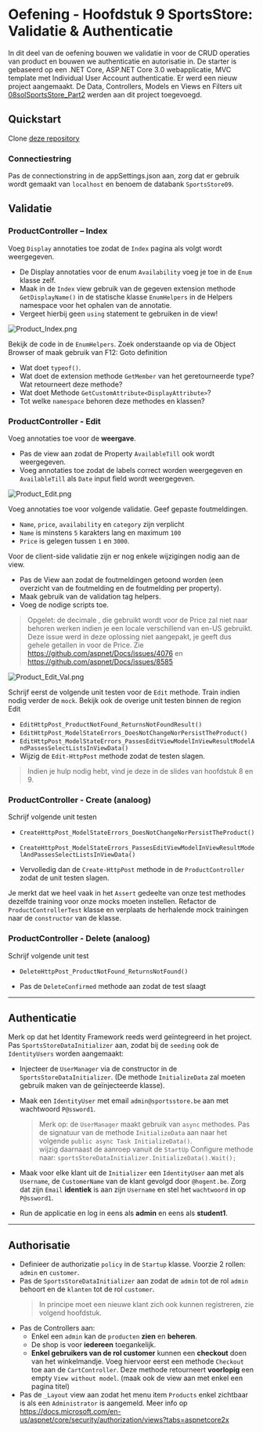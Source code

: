 # Oefening - Hoofdstuk 9 SportsStore: Validatie & Authenticatie

In dit deel van de oefening bouwen we validatie in voor de CRUD operaties van product en bouwen we authenticatie en autorisatie in. De starter is gebaseerd op een .NET Core, ASP.NET Core 3.0 webapplicatie, MVC template met Individual User Account authenticatie. Er werd een nieuw project aangemaakt. De Data, Controllers, Models en Views en Filters uit [08solSportsStore_Part2](https://github.com/WebIII/08solSportsStore_Part2) werden aan dit project toegevoegd.

## Quickstart
Clone [deze repository](https://github.com/WebIII/09exSportsStore.git)

### Connectiestring 

Pas de connectionstring in de appSettings.json aan, zorg dat er gebruik wordt gemaakt van `localhost` en benoem de databank `SportsStore09`.

## Validatie
### ProductController – Index 
Voeg `Display` annotaties toe zodat de `Index` pagina als volgt wordt weergegeven.
- De Display annotaties voor de enum `Availability` voeg je toe in de `Enum` klasse zelf. 
- Maak in de `Index` view gebruik van de gegeven extension methode `GetDisplayName()` in de statische klasse `EnumHelpers` in de Helpers namespace voor het ophalen van de annotatie. 
- Vergeet hierbij geen `using` statement te gebruiken in de view!

![Product_Index.png](https://github.com/WebIII/portal/raw/master/docs/H09/images/product-index.PNG)

Bekijk de code in de `EnumHelpers`. Zoek onderstaande op via de Object Browser of maak gebruik van F12: Goto definition 
- Wat doet `typeof()`. 
- Wat doet de extension methode `GetMember` van het geretourneerde type? Wat retourneert deze methode? 
- Wat doet Methode `GetCustomAttribute<DisplayAttribute>`? 
- Tot welke `namespace` behoren deze methodes en klassen?

### ProductController - Edit  
Voeg annotaties toe voor de **weergave**.
- Pas de view aan zodat de Property `AvailableTill` ook wordt weergegeven.  
- Voeg annotaties toe zodat de labels correct worden weergegeven en `AvailableTill` als `Date` input field wordt weergegeven. 

![Product_Edit.png](https://github.com/WebIII/portal/raw/master/docs/H09/images/product-edit.PNG)

Voeg annotaties toe voor volgende validatie. Geef gepaste foutmeldingen. 
- `Name`, `price`, `availability` en `category` zijn verplicht 
- `Name` is minstens `5` karakters lang en maximum `100` 
- `Price` is gelegen tussen `1` en `3000`. 

Voor de client-side validatie zijn er nog enkele wijzigingen nodig aan de view.
- Pas de View aan zodat de foutmeldingen getoond worden (een overzicht van de foutmelding en de foutmelding per property). 
- Maak gebruik van de validation tag helpers. 
- Voeg de nodige scripts toe.

> Opgelet: de decimale , die gebruikt wordt voor de Price zal niet naar behoren werken indien je een locale verschillend van en-US gebruikt. Deze issue werd in deze oplossing niet aangepakt, je geeft dus gehele getallen in voor de Price. Zie https://github.com/aspnet/Docs/issues/4076 en https://github.com/aspnet/Docs/issues/8585 

![Product_Edit_Val.png](https://github.com/WebIII/portal/raw/master/docs/H09/images/product-edit-val.PNG)

Schrijf eerst de volgende unit testen voor de `Edit` methode. Train indien nodig verder de `mock`. Bekijk ook de overige unit testen binnen de region Edit 
- `EditHttpPost_ProductNotFound_ReturnsNotFoundResult()`
- `EditHttpPost_ModelStateErrors_DoesNotChangeNorPersistTheProduct()` 
- `EditHttpPost_ModelStateErrors_PassesEditViewModelInViewResultModelAndPassesSelectListsInViewData()` 
- Wijzig de `Edit-HttpPost` methode zodat de testen slagen. 

> Indien je hulp nodig hebt, vind je deze in de slides van hoofdstuk 8 en 9. 

### ProductController - Create (analoog)
Schrijf volgende unit testen 
- `CreateHttpPost_ModelStateErrors_DoesNotChangeNorPersistTheProduct()` 
- `CreateHttpPost_ModelStateErrors_PassesEditViewModelInViewResultModelAndPassesSelectListsInViewData()` 

- Vervolledig dan de `Create-HttpPost` methode in de `ProductController` zodat de unit testen slagen.

Je merkt dat we heel vaak in het `Assert` gedeelte van onze test methodes dezelfde training voor onze mocks moeten instellen. Refactor de `ProductControllerTest` klasse en verplaats de herhalende mock trainingen naar de `constructor` van de klasse. 

### ProductController - Delete (analoog)
Schrijf volgende unit test 
- `DeleteHttpPost_ProductNotFound_ReturnsNotFound()`

- Pas de `DeleteConfirmed` methode aan zodat de test slaagt 

---

## Authenticatie 

Merk op dat het Identity Framework reeds werd geïntegreerd in het project. Pas `SportsStoreDataInitializer` aan, zodat bij de `seeding` ook de `IdentityUsers` worden aangemaakt:
- Injecteer de `UserManager` via de constructor in de `SportsStoreDataInitializer`. (De methode `InitializeData` zal moeten gebruik maken van de geïnjecteerde klasse).
- Maak een `IdentityUser` met email `admin@sportsstore.be` aan met wachtwoord `P@ssword1`. 
    > Merk op: de `UserManager` maakt gebruik van `async` methodes. Pas de signatuur van de methode `InitializeData` aan naar het volgende `public async Task InitializeData()`.  
    wijzig daarnaast de aanroep vanuit de `StartUp` Configure methode naar: 
`sportsStoreDataInitializer.InitializeData().Wait();`

- Maak voor elke klant uit de `Initializer` een `IdentityUser` aan met als `Username`, de `CustomerName` van de klant gevolgd door `@hogent.be`. Zorg dat zijn `Email` **identiek** is aan zijn `Username` en stel het `wachtwoord` in op `P@ssword1`.
- Run de applicatie en log in eens als **admin** en eens als **student1**.


---

## Authorisatie
- Definieer de authorizatie `policy` in de `Startup` klasse. Voorzie 2 rollen: `admin` en `customer`.
- Pas de `SportsStoreDataInitializer` aan zodat de `admin` tot de rol `admin` behoort en de `klanten` tot de rol `customer`.
    >  In principe moet een nieuwe klant zich ook kunnen registreren, zie volgend hoofdstuk. 
- Pas de Controllers aan: 
    - Enkel een `admin` kan de `producten` **zien** en **beheren**. 
    - De shop is voor **iedereen** toegankelijk. 
    - **Enkel gebruikers van de rol customer** kunnen een **checkout** doen van het winkelmandje. Voeg hiervoor eerst een methode `Checkout` toe aan de `CartController`. Deze methode retourneert **voorlopig** een empty `View without model`. (maak ook de view aan met enkel een pagina titel) 
- Pas de `_Layout` view aan zodat het menu item `Products` enkel zichtbaar is als een `Administrator` is aangemeld. Meer info op https://docs.microsoft.com/en-us/aspnet/core/security/authorization/views?tabs=aspnetcore2x 
